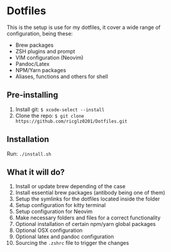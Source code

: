 # Dotfiles

This is the setup is use for my dotfiles, it cover a wide range of configuration, being these:

* Brew packages
* ZSH plugins and prompt
* VIM configuration (Neovim)
* Pandoc/Latex
* NPM/Yarn packages
* Aliases, functions and others for shell

## Pre-installing

1. Install git: `$ xcode-select --install`
2. Clone the repo: `$ git clone https://github.com/ricglz0201/Dotfiles.git`

## Installation

Run: `./install.sh`

## What it will do?

1. Install or update brew depending of the case
2. Install essential brew packages (antibody being one of them)
3. Setup the symlinks for the dotfiles located inside the folder
4. Setup configuration for kitty terminal
5. Setup configuration for Neovim
6. Make necessary folders and files for a correct functionality
7. Optional installation of certain npm/yarn global packages
8. Optional OSX configuration
9. Optional latex and pandoc configuration
10. Sourcing the `.zshrc` file to trigger the changes
